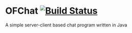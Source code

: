 # OFChat [![Build Status](https://travis-ci.org/OnyxFox-Development/OFChat.svg?branch=master)](https://travis-ci.org/OnyxFox-Development/OFChat)
A simple server-client based chat program written in Java
